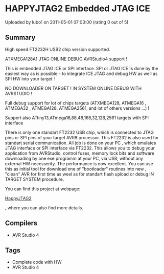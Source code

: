 # HAPPYJTAG2 Embedded JTAG ICE

Uploaded by lubo1 on 2011-05-01 07:03:00 (rating 0 out of 5)

## Summary

High speed FT2232H USB2 chip version supported.  

ATXMEGA128A1 JTAG ONLINE DEBUG AVRStudio4 support !


This is embedded JTAG ICE or SPI interface. SPI or JTAG ICE Is done by the easiest way as is possible - to integrate ICE JTAG and debug HW as well as SPI HW into your target !  

NO DOWNLOADER ON TARGET ! IN SYSTEM ONLINE DEBUG WITH AVRSTUDIO !


Full debug support for lot of chips targets (ATXMEGA128, ATMEGA16 , ATMEGA32 , ATMEGA128, ATMEGA2561, and lot of others versions ...) !  

Support also ATtiny13,ATmega16,88,48,168,32,128,2561 targets with SPI interface 


There is only one standart FT2232 USB chip, which is connected to JTAG pins or SPI pins of your target AVR8 processor. This FT2232 is also used for standart serial communication. All job is done on your PC , which emulates JTAG interface or SPI interface via FT2232. This allows you to debug your application from AVRStudio, control fuses, memory lock bits and software downloading by one exe programm at your PC, via USB, without any external HW necesserity. The performance is now excellent. You can use this as initial tool for download one of "bootloader" routines into new , "clean" AVR for first time as weel as for standart flash upload or debug IN TARGET SYSTEM procedure.  

You can find this project at webpage:  

[HappyJTAG2](http://www.lura.sk/?&LP=111EN&MP=4&ML=3&PO='')  

 , where you can also find more details.

## Compilers

- AVR Studio 4

## Tags

- Complete code with HW
- AVR Studio 4
